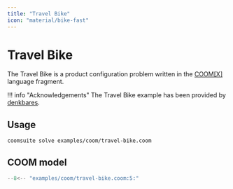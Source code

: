 ```yaml
---
title: "Travel Bike"
icon: "material/bike-fast"
---
```


# Travel Bike

The Travel Bike is a product configuration problem
written in the [COOM\[X\]][xoom] language fragment.

!!! info "Acknowledgements"
    The Travel Bike example has been provided by [denkbares].

[xoom]: ../reference/coom/index.md#coomx
[denkbares]: https://denkbares.com

## Usage

```console
coomsuite solve examples/coom/travel-bike.coom
```
## COOM model

<!-- ??? quote "COOM Model" -->
<!-- title="Travel Bike" linenums="1" -->
```cpp
--8<-- "examples/coom/travel-bike.coom:5:"
```
